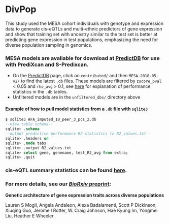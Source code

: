 # DivPop
This study used the MESA cohort individuals with genotype and expression data to generate cis-eQTLs and multi-ethnic predictors of gene expression and show that training set with ancestry similar to the test set is better at predicting gene expression in test populations, emphasizing the need for diverse population sampling in genomics. 
### MESA models are avaliable for download at [PredictDB](http://predictdb.org/) for use with PrediXcan and S-Predixcan.
- On the [PredictDB](http://predictdb.org/) page, click on `contributed/` and then `MESA-2018-05-v2/` to find the latest `.db` files. These models are filtered by `zscore_pval` < 0.05 and `rho_avg` > 0.1, see [here](https://s3.amazonaws.com/predictdb2/GTEx-V7_HapMap-2017-11-29_README.txt) for explanation of performance statistics in the `.db` tables. 
- Unfiltered models are in the `unfiltered_dbs/` directory above

#### Example of how to pull model statistics from a `.db` file with `sqlite3`
```sql
$ sqlite3 AFA_imputed_10_peer_3_pcs_2.db
--view table schema--
sqlite> .schema
--output predictive performance R2 statistics to R2_values.txt--
sqlite> .headers on
sqlite> .mode tabs
sqlite> .output R2_values.txt
sqlite> select gene, genename, test_R2_avg from extra;
sqlite> .quit
```

### cis-eQTL summary statistics can be found [here](https://www.dropbox.com/sh/f6un5evevyvvyl9/AAA3sfa1DgqY67tx4q36P341a?dl=0).

### For more details, see our [*BioRxiv* preprint](https://doi.org/10.1101/245761):
**Genetic architecture of gene expression traits across diverse populations**

Lauren S Mogil, Angela Andaleon, Alexa Badalamenti, Scott P Dickinson, Xiuqing Guo, Jerome I Rotter, W. Craig Johnson, Hae Kyung Im, Yongmei Liu, Heather E Wheeler
